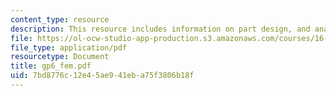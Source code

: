 ```yaml
---
content_type: resource
description: This resource includes information on part design, and analysis results.
file: https://ol-ocw-studio-app-production.s3.amazonaws.com/courses/16-810-engineering-design-and-rapid-prototyping-january-iap-2005/7bd8776c12e45ae941eba75f3806b18f_gp6_fem.pdf
file_type: application/pdf
resourcetype: Document
title: gp6_fem.pdf
uid: 7bd8776c-12e4-5ae9-41eb-a75f3806b18f
---
```

